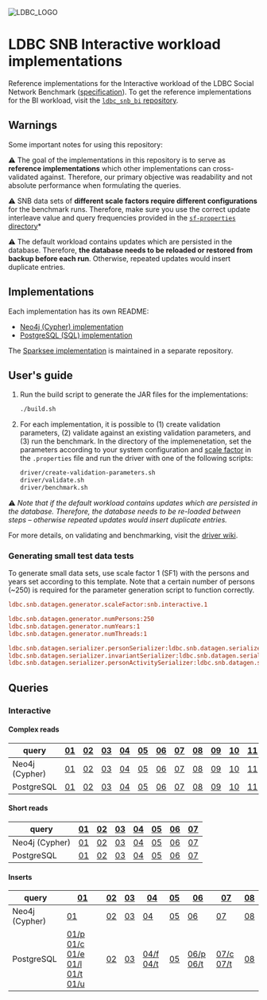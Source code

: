 ![LDBC_LOGO](https://raw.githubusercontent.com/wiki/ldbc/ldbc_snb_datagen_hadoop/images/ldbc-logo.png)
# LDBC SNB Interactive workload implementations

Reference implementations for the Interactive workload of the LDBC Social Network Benchmark ([specification](https://ldbcouncil.org/ldbc_snb_docs/)).
To get the reference implementations for the BI workload, visit the [`ldbc_snb_bi` repository](https://github.com/ldbc/ldbc_snb_bi/).

## Warnings

Some important notes for using this repository:

:warning: The goal of the implementations in this repository is to serve as **reference implementations** which other implementations can cross-validated against. Therefore, our primary objective was readability and not absolute performance when formulating the queries.

:warning: SNB data sets of **different scale factors require different configurations** for the benchmark runs. Therefore, make sure you use the correct update interleave value and query frequencies provided in the [`sf-properties` directory](sf-properties/)*

:warning: The default workload contains updates which are persisted in the database. Therefore, **the database needs to be reloaded or restored from backup before each run**. Otherwise, repeated updates would insert duplicate entries.
## Implementations

Each implementation has its own README:

* [Neo4j (Cypher) implementation](cypher/)
* [PostgreSQL (SQL) implementation](postgres/)

The [Sparksee implementation](https://github.com/DAMA-UPC/ldbc-sparksee) is maintained in a separate repository.

## User's guide

1. Run the build script to generate the JAR files for the implementations:

   ```bash
   ./build.sh
   ```

2. For each implementation, it is possible to (1) create validation parameters, (2) validate against an existing validation parameters, and (3) run the benchmark. In the directory of the implemenetation, set the parameters according to your system configuration and [scale factor](sf-properties/) in the `.properties` file and run the driver with one of the following scripts:

   ```bash
   driver/create-validation-parameters.sh
   driver/validate.sh
   driver/benchmark.sh
   ```

:warning: *Note that if the default workload contains updates which are persisted in the database. Therefore, the database needs to be re-loaded between steps – otherwise repeated updates would insert duplicate entries.*

For more details, on validating and benchmarking, visit the [driver wiki](https://github.com/ldbc/ldbc_snb_driver/wiki).

### Generating small test data tests

To generate small data sets, use scale factor 1 (SF1) with the persons and years set according to this template. Note that a certain number of persons (~250) is required for the parameter generation script to function correctly.

```ini
ldbc.snb.datagen.generator.scaleFactor:snb.interactive.1

ldbc.snb.datagen.generator.numPersons:250
ldbc.snb.datagen.generator.numYears:1
ldbc.snb.datagen.generator.numThreads:1

ldbc.snb.datagen.serializer.personSerializer:ldbc.snb.datagen.serializer.snb.interactive.<SerializerType>PersonSerializer
ldbc.snb.datagen.serializer.invariantSerializer:ldbc.snb.datagen.serializer.snb.interactive.<SerializerType>InvariantSerializer
ldbc.snb.datagen.serializer.personActivitySerializer:ldbc.snb.datagen.serializer.snb.interactive.<SerializerType>PersonActivitySerializer
```




## Queries

### Interactive

#### Complex reads

| query          | [01](https://ldbcouncil.org/ldbc_snb_docs/interactive-complex-read-01.pdf) | [02](https://ldbcouncil.org/ldbc_snb_docs/interactive-complex-read-02.pdf) | [03](https://ldbcouncil.org/ldbc_snb_docs/interactive-complex-read-03.pdf) | [04](https://ldbcouncil.org/ldbc_snb_docs/interactive-complex-read-04.pdf) | [05](https://ldbcouncil.org/ldbc_snb_docs/interactive-complex-read-05.pdf) | [06](https://ldbcouncil.org/ldbc_snb_docs/interactive-complex-read-06.pdf) | [07](https://ldbcouncil.org/ldbc_snb_docs/interactive-complex-read-07.pdf) | [08](https://ldbcouncil.org/ldbc_snb_docs/interactive-complex-read-08.pdf) | [09](https://ldbcouncil.org/ldbc_snb_docs/interactive-complex-read-09.pdf) | [10](https://ldbcouncil.org/ldbc_snb_docs/interactive-complex-read-10.pdf) | [11](https://ldbcouncil.org/ldbc_snb_docs/interactive-complex-read-11.pdf) | [12](https://ldbcouncil.org/ldbc_snb_docs/interactive-complex-read-12.pdf) | [13](https://ldbcouncil.org/ldbc_snb_docs/interactive-complex-read-13.pdf) | [14](https://ldbcouncil.org/ldbc_snb_docs/interactive-complex-read-14.pdf) |
| -------------- | --- | --- | --- | --- | --- | --- | --- | --- | --- | --- | --- | --- | --- | --- |
| Neo4j (Cypher) | [01](cypher/queries/interactive-complex-1.cypher) | [02](cypher/queries/interactive-complex-2.cypher) | [03](cypher/queries/interactive-complex-3.cypher) | [04](cypher/queries/interactive-complex-4.cypher) | [05](cypher/queries/interactive-complex-5.cypher) | [06](cypher/queries/interactive-complex-6.cypher) | [07](cypher/queries/interactive-complex-7.cypher) | [08](cypher/queries/interactive-complex-8.cypher) | [09](cypher/queries/interactive-complex-9.cypher) | [10](cypher/queries/interactive-complex-10.cypher) | [11](cypher/queries/interactive-complex-11.cypher) | [12](cypher/queries/interactive-complex-12.cypher) | [13](cypher/queries/interactive-complex-13.cypher) | [14](cypher/queries/interactive-complex-14.cypher) |
| PostgreSQL     | [01](postgres/queries/interactive-complex-1.sql)  | [02](postgres/queries/interactive-complex-2.sql)  | [03](postgres/queries/interactive-complex-3.sql)  | [04](postgres/queries/interactive-complex-4.sql)  | [05](postgres/queries/interactive-complex-5.sql)  | [06](postgres/queries/interactive-complex-6.sql)  | [07](postgres/queries/interactive-complex-7.sql)  | [08](postgres/queries/interactive-complex-8.sql)  | [09](postgres/queries/interactive-complex-9.sql)  | [10](postgres/queries/interactive-complex-10.sql)  | [11](postgres/queries/interactive-complex-11.sql)  | [12](postgres/queries/interactive-complex-12.sql)  | [13](postgres/queries/interactive-complex-13.sql)  | [14](postgres/queries/interactive-complex-14.sql)  |

#### Short reads

| query          | [01](https://ldbcouncil.org/ldbc_snb_docs/interactive-short-read-01.pdf) | [02](https://ldbcouncil.org/ldbc_snb_docs/interactive-short-read-02.pdf) | [03](https://ldbcouncil.org/ldbc_snb_docs/interactive-short-read-03.pdf) | [04](https://ldbcouncil.org/ldbc_snb_docs/interactive-short-read-04.pdf) | [05](https://ldbcouncil.org/ldbc_snb_docs/interactive-short-read-05.pdf) | [06](https://ldbcouncil.org/ldbc_snb_docs/interactive-short-read-06.pdf) | [07](https://ldbcouncil.org/ldbc_snb_docs/interactive-short-read-07.pdf) |
| -------------- | --- | --- | --- | --- | --- | --- | --- |
| Neo4j (Cypher) | [01](cypher/queries/interactive-short-1.cypher) | [02](cypher/queries/interactive-short-2.cypher) | [03](cypher/queries/interactive-short-3.cypher) | [04](cypher/queries/interactive-short-4.cypher) | [05](cypher/queries/interactive-short-5.cypher) | [06](cypher/queries/interactive-short-6.cypher) | [07](cypher/queries/interactive-short-7.cypher) |
| PostgreSQL     | [01](postgres/queries/interactive-short-1.sql)  | [02](postgres/queries/interactive-short-2.sql)  | [03](postgres/queries/interactive-short-3.sql)  | [04](postgres/queries/interactive-short-4.sql)  | [05](postgres/queries/interactive-short-5.sql)  | [06](postgres/queries/interactive-short-6.sql)  | [07](postgres/queries/interactive-short-7.sql)  |

#### Inserts

| query          | [01](https://ldbcouncil.org/ldbc_snb_docs/interactive-insert-01.pdf) | [02](https://ldbcouncil.org/ldbc_snb_docs/interactive-insert-02.pdf) | [03](https://ldbcouncil.org/ldbc_snb_docs/interactive-insert-03.pdf) | [04](https://ldbcouncil.org/ldbc_snb_docs/interactive-insert-04.pdf) | [05](https://ldbcouncil.org/ldbc_snb_docs/interactive-insert-05.pdf) | [06](https://ldbcouncil.org/ldbc_snb_docs/interactive-insert-06.pdf) | [07](https://ldbcouncil.org/ldbc_snb_docs/interactive-insert-07.pdf) | [08](https://ldbcouncil.org/ldbc_snb_docs/interactive-insert-08.pdf) |
| -------------- | --- | --- | --- | --- | --- | --- | --- | --- |
| Neo4j (Cypher) | [01](cypher/queries/interactive-update-1.cypher) | [02](cypher/queries/interactive-update-2.cypher) | [03](cypher/queries/interactive-update-3.cypher) | [04](cypher/queries/interactive-update-4.cypher) | [05](cypher/queries/interactive-update-5.cypher) | [06](cypher/queries/interactive-update-6.cypher) | [07](cypher/queries/interactive-update-7.cypher) | [08](cypher/queries/interactive-update-8.cypher) |
| PostgreSQL     | [01/p](postgres/queries/interactive-update-1-add-person.sql) [01/c](postgres/queries/interactive-update-1-add-person-companies.sql) [01/e](postgres/queries/interactive-update-1-add-person-emails.sql) [01/l](postgres/queries/interactive-update-1-add-person-languages.sql) [01/t](postgres/queries/interactive-update-1-add-person-tags.sql) [01/u](postgres/queries/interactive-update-1-add-person-universities.sql) | [02](postgres/queries/interactive-update-2.sql) | [03](postgres/queries/interactive-update-3.sql) | [04/f](postgres/queries/interactive-update-4-add-forum.sql) [04/t](postgres/queries/interactive-update-4-add-forum-tags.sql) | [05](postgres/queries/interactive-update-5.sql) | [06/p](postgres/queries/interactive-update-6-add-post.sql) [06/t](postgres/queries/interactive-update-6-add-post-tags.sql) | [07/c](postgres/queries/interactive-update-7-add-comment.sql) [07/t](postgres/queries/interactive-update-7-add-comment-tags.sql) | [08](postgres/queries/interactive-update-8.sql) |

